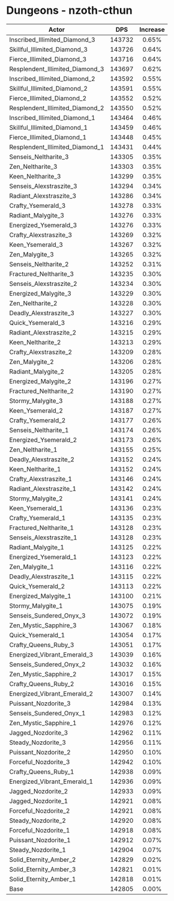# Dungeons - nzoth-cthun
| Actor | DPS | Increase |
|---|:---:|:---:|
|Inscribed_Illimited_Diamond_3|143732|0.65%|
|Skillful_Illimited_Diamond_3|143726|0.64%|
|Fierce_Illimited_Diamond_3|143716|0.64%|
|Resplendent_Illimited_Diamond_3|143697|0.62%|
|Inscribed_Illimited_Diamond_2|143592|0.55%|
|Skillful_Illimited_Diamond_2|143591|0.55%|
|Fierce_Illimited_Diamond_2|143552|0.52%|
|Resplendent_Illimited_Diamond_2|143550|0.52%|
|Inscribed_Illimited_Diamond_1|143464|0.46%|
|Skillful_Illimited_Diamond_1|143459|0.46%|
|Fierce_Illimited_Diamond_1|143448|0.45%|
|Resplendent_Illimited_Diamond_1|143431|0.44%|
|Senseis_Neltharite_3|143305|0.35%|
|Zen_Neltharite_3|143303|0.35%|
|Keen_Neltharite_3|143299|0.35%|
|Senseis_Alexstraszite_3|143294|0.34%|
|Radiant_Alexstraszite_3|143286|0.34%|
|Crafty_Ysemerald_3|143278|0.33%|
|Radiant_Malygite_3|143276|0.33%|
|Energized_Ysemerald_3|143276|0.33%|
|Crafty_Alexstraszite_3|143269|0.32%|
|Keen_Ysemerald_3|143267|0.32%|
|Zen_Malygite_3|143265|0.32%|
|Senseis_Neltharite_2|143252|0.31%|
|Fractured_Neltharite_3|143235|0.30%|
|Senseis_Alexstraszite_2|143234|0.30%|
|Energized_Malygite_3|143229|0.30%|
|Zen_Neltharite_2|143228|0.30%|
|Deadly_Alexstraszite_3|143227|0.30%|
|Quick_Ysemerald_3|143216|0.29%|
|Radiant_Alexstraszite_2|143215|0.29%|
|Keen_Neltharite_2|143213|0.29%|
|Crafty_Alexstraszite_2|143209|0.28%|
|Zen_Malygite_2|143206|0.28%|
|Radiant_Malygite_2|143205|0.28%|
|Energized_Malygite_2|143196|0.27%|
|Fractured_Neltharite_2|143190|0.27%|
|Stormy_Malygite_3|143188|0.27%|
|Keen_Ysemerald_2|143187|0.27%|
|Crafty_Ysemerald_2|143177|0.26%|
|Senseis_Neltharite_1|143174|0.26%|
|Energized_Ysemerald_2|143173|0.26%|
|Zen_Neltharite_1|143155|0.25%|
|Deadly_Alexstraszite_2|143152|0.24%|
|Keen_Neltharite_1|143152|0.24%|
|Crafty_Alexstraszite_1|143146|0.24%|
|Radiant_Alexstraszite_1|143142|0.24%|
|Stormy_Malygite_2|143141|0.24%|
|Keen_Ysemerald_1|143136|0.23%|
|Crafty_Ysemerald_1|143135|0.23%|
|Fractured_Neltharite_1|143128|0.23%|
|Senseis_Alexstraszite_1|143128|0.23%|
|Radiant_Malygite_1|143125|0.22%|
|Energized_Ysemerald_1|143123|0.22%|
|Zen_Malygite_1|143116|0.22%|
|Deadly_Alexstraszite_1|143115|0.22%|
|Quick_Ysemerald_2|143113|0.22%|
|Energized_Malygite_1|143100|0.21%|
|Stormy_Malygite_1|143075|0.19%|
|Senseis_Sundered_Onyx_3|143072|0.19%|
|Zen_Mystic_Sapphire_3|143067|0.18%|
|Quick_Ysemerald_1|143054|0.17%|
|Crafty_Queens_Ruby_3|143051|0.17%|
|Energized_Vibrant_Emerald_3|143039|0.16%|
|Senseis_Sundered_Onyx_2|143032|0.16%|
|Zen_Mystic_Sapphire_2|143017|0.15%|
|Crafty_Queens_Ruby_2|143016|0.15%|
|Energized_Vibrant_Emerald_2|143007|0.14%|
|Puissant_Nozdorite_3|142984|0.13%|
|Senseis_Sundered_Onyx_1|142983|0.12%|
|Zen_Mystic_Sapphire_1|142976|0.12%|
|Jagged_Nozdorite_3|142962|0.11%|
|Steady_Nozdorite_3|142956|0.11%|
|Puissant_Nozdorite_2|142950|0.10%|
|Forceful_Nozdorite_3|142942|0.10%|
|Crafty_Queens_Ruby_1|142938|0.09%|
|Energized_Vibrant_Emerald_1|142936|0.09%|
|Jagged_Nozdorite_2|142933|0.09%|
|Jagged_Nozdorite_1|142921|0.08%|
|Forceful_Nozdorite_2|142921|0.08%|
|Steady_Nozdorite_2|142920|0.08%|
|Forceful_Nozdorite_1|142918|0.08%|
|Puissant_Nozdorite_1|142912|0.07%|
|Steady_Nozdorite_1|142904|0.07%|
|Solid_Eternity_Amber_2|142829|0.02%|
|Solid_Eternity_Amber_3|142821|0.01%|
|Solid_Eternity_Amber_1|142818|0.01%|
|Base|142805|0.00%|
